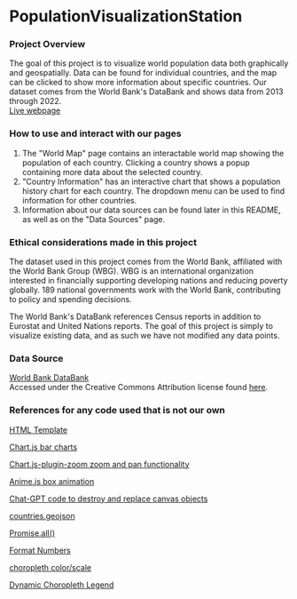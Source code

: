 # PopulationVisualizationStation

### Project Overview
The goal of this project is to visualize world population data both graphically and geospatially. Data can be found for individual countries, and the map can be clicked to show more information about specific countries. Our dataset comes from the World Bank's DataBank and shows data from 2013 through 2022.  
[Live webpage](https://www.populationvisualization.com/)

### How to use and interact with our pages
1. The "World Map" page contains an interactable world map showing the population of each country. Clicking a country shows a popup containing more data about the selected country.  
2. "Country Information" has an interactive chart that shows a population history chart for each country. The dropdown menu can be used to find information for other countries.
3. Information about our data sources can be found later in this README, as well as on the "Data Sources" page.  


### Ethical considerations made in this project
The dataset used in this project comes from the World Bank, affiliated with the World Bank Group (WBG). WBG is an international organization interested in financially supporting developing nations and reducing poverty globally. 189 national governments work with the World Bank, contributing to policy and spending decisions.  

The World Bank's DataBank references Census reports in addition to Eurostat and United Nations reports. The goal of this project is simply to visualize existing data, and as such we have not modified any data points.  

### Data Source
[World Bank DataBank](https://datacatalog.worldbank.org/public-licenses#cc-by)  
Accessed under the Creative Commons Attribution license found [here](https://datacatalog.worldbank.org/public-licenses#cc-by).  


### References for any code used that is not our own
[HTML Template](https://html5up.net/phantom)

[Chart.js bar charts](https://www.chartjs.org/docs/latest/)

[Chart.js-plugin-zoom zoom and pan functionality](https://www.chartjs.org/chartjs-plugin-zoom/0.7.7/)

[Anime.js box animation](https://animejs.com/documentation/)

[Chat-GPT code to destroy and replace canvas objects](chat.openai.com)

[countries.geojson](https://datahub.io/core/geo-countries)

[Promise.all()](https://developer.mozilla.org/en-US/docs/Web/JavaScript/Reference/Global_Objects/Promise/all)

[Format Numbers](https://byby.dev/js-format-numbers-commas)

[choropleth color/scale](https://colorbrewer2.org/#type=sequential&scheme=BuGn&n=3)

[Dynamic Choropleth Legend](https://gis.stackexchange.com/questions/219251/dynamic-legend-with-multiple-layers-in-leaflet)
